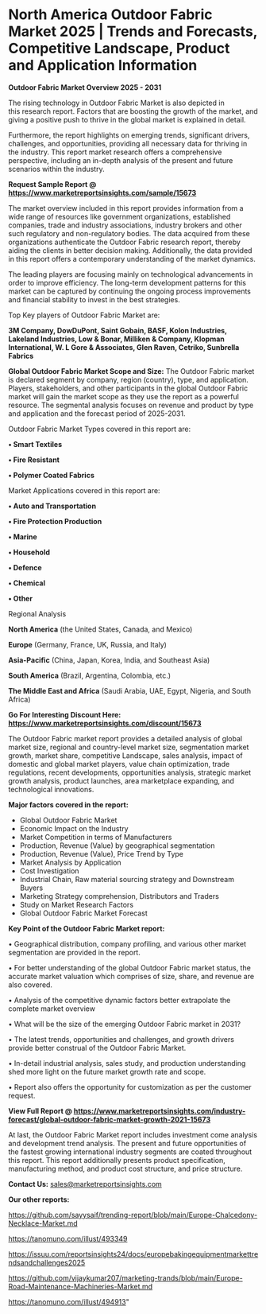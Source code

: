 # North America Outdoor Fabric Market 2025 | Trends and Forecasts, Competitive Landscape, Product and Application Information

<Strong> Outdoor Fabric Market Overview 2025 - 2031</strong>

The rising technology in Outdoor Fabric Market is also depicted in this research report. Factors that are boosting the growth of the market, and giving a positive push to thrive in the global market is explained in detail.

Furthermore, the report highlights on emerging trends, significant drivers, challenges, and opportunities, providing all necessary data for thriving in the industry. This report market research offers a comprehensive perspective, including an in-depth analysis of the present and future scenarios within the industry.

<strong>Request Sample Report @ <a href=https://www.marketreportsinsights.com/sample/15673>https://www.marketreportsinsights.com/sample/15673</a></strong>

The market overview included in this report provides information from a wide range of resources like government organizations, established companies, trade and industry associations, industry brokers and other such regulatory and non-regulatory bodies. The data acquired from these organizations authenticate the Outdoor Fabric research report, thereby aiding the clients in better decision making. Additionally, the data provided in this report offers a contemporary understanding of the market dynamics.

The leading players are focusing mainly on technological advancements in order to improve efficiency. The long-term development patterns for this market can be captured by continuing the ongoing process improvements and financial stability to invest in the best strategies.

Top Key players of Outdoor Fabric Market are:

<strong>3M Company, DowDuPont, Saint Gobain, BASF, Kolon Industries, Lakeland Industries, Low & Bonar, Milliken & Company, Klopman International, W. L Gore & Associates, Glen Raven, Cetriko, Sunbrella Fabrics</strong>

<strong><b>Global Outdoor Fabric Market Scope and Size:</b></strong>
The Outdoor Fabric market is declared segment by company, region (country), type, and application. Players, stakeholders, and other participants in the global Outdoor Fabric market will gain the market scope as they use the report as a powerful resource. The segmental analysis focuses on revenue and product by type and application and the forecast period of 2025-2031.

Outdoor Fabric Market Types covered in this report are:

<strong>• Smart Textiles

• Fire Resistant

• Polymer Coated Fabrics</strong>

Market Applications covered in this report are:

<strong>• Auto and Transportation

• Fire Protection Production

• Marine

• Household

• Defence

• Chemical

• Other</strong> 

Regional Analysis

<strong>North America</strong> (the United States, Canada, and Mexico)

<strong>Europe</strong> (Germany, France, UK, Russia, and Italy)

<strong>Asia-Pacific</strong> (China, Japan, Korea, India, and Southeast Asia)

<strong>South America</strong> (Brazil, Argentina, Colombia, etc.)

<strong>The Middle East and Africa</strong> (Saudi Arabia, UAE, Egypt, Nigeria, and South Africa)

<strong>Go For Interesting Discount Here: <a href=https://www.marketreportsinsights.com/discount/15673>https://www.marketreportsinsights.com/discount/15673</a></strong>

The Outdoor Fabric market report provides a detailed analysis of global market size, regional and country-level market size, segmentation market growth, market share, competitive Landscape, sales analysis, impact of domestic and global market players, value chain optimization, trade regulations, recent developments, opportunities analysis, strategic market growth analysis, product launches, area marketplace expanding, and technological innovations.

<strong><b>Major factors covered in the report:</b></strong>
<ul>
  <li>Global Outdoor Fabric Market </li>
  <li>Economic Impact on the Industry</li>
  <li>Market Competition in terms of Manufacturers</li>
  <li>Production, Revenue (Value) by geographical segmentation</li>
  <li>Production, Revenue (Value), Price Trend by Type</li>
  <li>Market Analysis by Application</li>
  <li>Cost Investigation</li>
  <li>Industrial Chain, Raw material sourcing strategy and Downstream Buyers</li>
  <li>Marketing Strategy comprehension, Distributors and Traders</li>
  <li>Study on Market Research Factors</li>
  <li>Global Outdoor Fabric Market Forecast</li>
</ul>

<strong><b>Key Point of the Outdoor Fabric Market report:</b></strong>

• Geographical distribution, company profiling, and various other market segmentation are provided in the report.

• For better understanding of the global Outdoor Fabric market status, the accurate market valuation which comprises of size, share, and revenue are also covered.

• Analysis of the competitive dynamic factors better extrapolate the complete market overview

• What will be the size of the emerging Outdoor Fabric market in 2031?

• The latest trends, opportunities and challenges, and growth drivers provide better construal of the Outdoor Fabric Market.

• In-detail industrial analysis, sales study, and production understanding shed more light on the future market growth rate and scope.

• Report also offers the opportunity for customization as per the customer request.

<strong><b>View Full Report @ <a href=https://www.marketreportsinsights.com/industry-forecast/global-outdoor-fabric-market-growth-2021-15673>https://www.marketreportsinsights.com/industry-forecast/global-outdoor-fabric-market-growth-2021-15673</a></b></strong>


At last, the Outdoor Fabric Market report includes investment come analysis and development trend analysis. The present and future opportunities of the fastest growing international industry segments are coated throughout this report. This report additionally presents product specification, manufacturing method, and product cost structure, and price structure.

<strong>Contact Us:</strong>
sales@marketreportsinsights.com

<strong>Our other reports:</strong>

<a href=https://github.com/sayysaif/trending-report/blob/main/Europe-Chalcedony-Necklace-Market.md>https://github.com/sayysaif/trending-report/blob/main/Europe-Chalcedony-Necklace-Market.md</a>

<a href=https://tanomuno.com/illust/493349>https://tanomuno.com/illust/493349</a>

<a href=https://issuu.com/reportsinsights24/docs/europebakingequipmentmarkettrendsandchallenges2025>https://issuu.com/reportsinsights24/docs/europebakingequipmentmarkettrendsandchallenges2025</a>

<a href=https://github.com/vijaykumar207/marketing-trands/blob/main/Europe-Road-Maintenance-Machineries-Market.md>https://github.com/vijaykumar207/marketing-trands/blob/main/Europe-Road-Maintenance-Machineries-Market.md</a>

<a href=https://tanomuno.com/illust/494913>https://tanomuno.com/illust/494913</a>"
